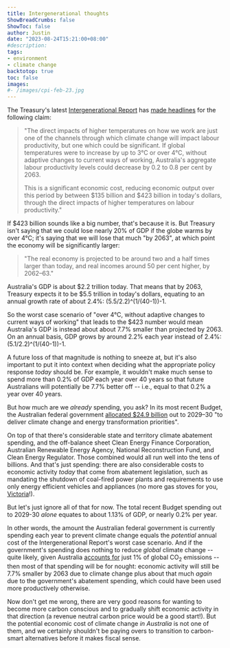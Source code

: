 ```yaml
---
title: Intergenerational thoughts
ShowBreadCrumbs: false
ShowToc: false
author: Justin
date: "2023-08-24T15:21:00+08:00"
#description: 
tags:
- environment
- climate change
backtotop: true
toc: false
images:
#- /images/cpi-feb-23.jpg
---
```


The Treasury's latest [Intergenerational Report](https://treasury.gov.au/publication/2023-intergenerational-report) has [made headlines](https://www.smh.com.au/politics/federal/global-warming-to-cost-australia-up-to-423-billion-over-40-years-20230823-p5dyvx.html) for the following claim:

> "The direct impacts of higher temperatures on how we work are just one of the channels through which climate change will impact labour productivity, but one which could be significant. If global temperatures were to increase by up to 3°C or over 4°C, without adaptive changes to current ways of working, Australia's aggregate labour productivity levels could decrease by 0.2 to 0.8 per cent by 2063.
> 
>  This is a significant economic cost, reducing economic output over this period by between $135 billion and $423 billion in today's dollars, through the direct impacts of higher temperatures on labour productivity."

If $423 billion sounds like a big number, that's because it is. But Treasury isn't saying that we could lose nearly 20% of GDP if the globe warms by over 4°C; it's saying that we will lose that much "by 2063", at which point the economy will be significantly larger:

> "The real economy is projected to be around two and a half times larger than today, and real incomes around 50 per cent higher, by 2062–63."

Australia's GDP is about $2.2 trillion today. That means that by 2063, Treasury expects it to be $5.5 trillion in today's dollars, equating to an annual growth rate of about 2.4%: (5.5/2.2)^(1/(40-1))-1.

So the worst case scenario of "over 4°C, without adaptive changes to current ways of working" that leads to the $423 number would mean Australia's GDP is instead about about 7.7% smaller than projected by 2063. On an annual basis, GDP grows by around 2.2% each year instead of 2.4%: (5.1/2.2)^(1/(40-1))-1.

A future loss of that magnitude is nothing to sneeze at, but it's also important to put it into context when deciding what the appropriate policy response *today* should be. For example, it wouldn't make much sense to spend more than 0.2% of GDP each year over 40 years so that future Australians will potentially be 7.7% better off -- i.e., equal to that 0.2% a year over 40 years.

But how much are we *already* spending, you ask? In its most recent Budget, the Australian federal government [allocated $24.9 billion](https://www.dcceew.gov.au/sites/default/files/documents/oct-budget-2022-23-climate-change-fs.pdf) out to 2029–30 "to deliver climate change and energy transformation priorities".

On top of that there's considerable state and territory climate abatement spending, and the off-balance sheet Clean Energy Finance Corporation, Australian Renewable Energy Agency, National Reconstruction Fund, and Clean Energy Regulator. Those combined would all run well into the tens of billions. And that's just spending: there are also considerable costs to economic activity *today* that come from abatement legislation, such as mandating the shutdown of coal-fired power plants and requirements to use only energy efficient vehicles and appliances (no more gas stoves for you, [Victoria](https://www.theage.com.au/politics/victoria/gas-connection-to-be-banned-from-new-homes-in-victoria-20230728-p5dryd.html)!).

But let's just ignore all of that for now. The total recent Budget spending out to 2029-30 *alone* equates to about 1.13% of GDP, or nearly 0.2% per year.

In other words, the amount the Australian federal government is currently spending each year to prevent climate change equals the *potential* annual cost of the Intergenerational Report's worst case scenario. And if the government's spending does nothing to reduce *global* climate change -- quite likely, given Australia [accounts for](https://ourworldindata.org/grapher/annual-share-of-co2-emissions?country=~AUS) just 1% of global CO<sub>2</sub> emissions -- then most of that spending will be for nought: economic activity will still be 7.7% smaller by 2063 due to climate change plus about that much  *again* due to the government's abatement spending, which could have been used more productively otherwise.

Now don't get me wrong, there are very good reasons for wanting to become more carbon conscious and to gradually shift economic activity in that direction (a revenue neutral carbon price would be a good start!). But the potential economic cost of climate change *in Australia* is not one of them, and we certainly shouldn't be paying overs to transition to carbon-smart alternatives before it makes fiscal sense.